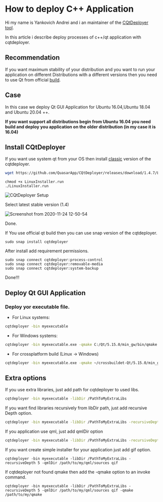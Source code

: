 # How to deploy C++ Application 
Hi my name is Yankovich Andrei and i an maintainer of the [CQtDeployer tool](https://github.com/QuasarApp/CQtDeployer).

In this article i describe deploy processes of c++/qt application with cqtdeployer.

## Recommendation 
If you want maximum stability of your distribution and you want to run your application on different Distributions with a different versions then you need to use Qt from official [build](https://www.qt.io/download-open-source?hsCtaTracking=9f6a2170-a938-42df-a8e2-a9f0b1d6cdce%7C6cb0de4f-9bb5-4778-ab02-bfb62735f3e5).

## Case 
In this case we deploy Qt GUI Application for Ubuntu 16.04,Ubuntu 18.04 and Ubuntu 20.04 ++.

**If you want support all distributions begin from Ubuntu 16.04 you need build and deploy you application on the older distribution (in my case it is 16.04)**

## Install CQtDeployer 
If you want use system qt from your OS then install [classic](https://github.com/QuasarApp/CQtDeployer/releases/download/1.4.7/LinuxInstaller.run) version of the cqtdeployer.

```bash
wget https://github.com/QuasarApp/CQtDeployer/releases/download/1.4.7/LinuxInstaller.run
```

```
chmod +x LinuxInstaller.run
./LinuxInstaller.run
```
![CQtDeployer Setup](https://user-images.githubusercontent.com/12465465/100077575-9280a600-2e53-11eb-8d9d-d184341cfa7c.png)

Select latest stable version (1.4)

![Screenshot from 2020-11-24 12-50-54](https://user-images.githubusercontent.com/12465465/100077707-bb08a000-2e53-11eb-9838-6f896af33105.png)

Done.

If You use official qt build then you can use snap version of the cqtdeployer.

```
sudo snap install cqtdeployer
```

After install add requirement permissions.

```
sudo snap connect cqtdeployer:process-control
sudo snap connect cqtdeployer:removable-media
sudo snap connect cqtdeployer:system-backup
```

Done!!!

## Deploy Qt GUI Application

### Deploy yor executable file.

* For Linux systems:
``` bash
cqtdeployer -bin myexecutable
```

* For Windows systems:
``` bash
cqtdeployer -bin myexecutable.exe -qmake C:/Qt/5.15.0/min_gw/bin/qmake.exe
```

* For crossplatform build (Linux -> Windows)
``` bash
cqtdeployer -bin myexecutable.exe -qmake ~/crossbuildet-Qt/5.15.0/min_gw/bin/qmake
```

## Extra options

If you use extra libraries, just add path for cqtdeployer to used libs.
``` bash
cqtdeployer -bin myexecutable -libDir /PathToMyExtraLibs 
```

If you want find libraries recursively from libDir path, just add recursive Depth option.
``` bash
cqtdeployer -bin myexecutable -libDir /PathToMyExtraLibs -recursiveDepth 5
```

If you application use qml, just add qmlDir option
``` bash
cqtdeployer -bin myexecutable -libDir /PathToMyExtraLibs -recursiveDepth 5 -qmlDir /path/to/my/qml/sources
```

If you want create simple installer for your application just add gif option.
```
cqtdeployer -bin myexecutable -libDir /PathToMyExtraLibs -recursiveDepth 5 -qmlDir /path/to/my/qml/sources qif
```

If cqtdeployer not found qmake then add the -qmake option to an invoke command.

```
cqtdeployer -bin myexecutable -libDir /PathToMyExtraLibs -recursiveDepth 5 -qmlDir /path/to/my/qml/sources qif -qmake /path/to/my/qmake

```